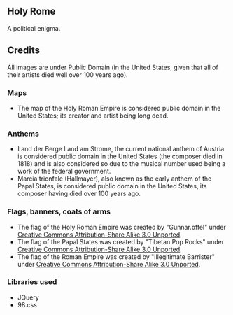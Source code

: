 ## Holy Rome
A political enigma.

## Credits
All images are under Public Domain (in the United States, given that all of their artists died well over 100 years ago).
### Maps
* The map of the Holy Roman Empire is considered public domain in the United States; its creator and artist being long dead.

### Anthems
* Land der Berge Land am Strome, the current national anthem of Austria is considered public domain in the United States (the composer died in 1818) and is also considered so due to the musical number used being a work of the federal government.
* Marcia trionfale (Hallmayer), also known as the early anthem of the Papal States, is considered public domain in the United States, its composer having died over 100 years ago.

### Flags, banners, coats of arms
* The flag of the Holy Roman Empire was created by "Gunnar.offel" under <a href="https://creativecommons.org/licenses/by-sa/3.0/deed.en">Creative Commons Attribution-Share Alike 3.0 Unported</a>.
* The flag of the Papal States was created by "Tibetan Pop Rocks" under <a href="https://creativecommons.org/licenses/by-sa/3.0/deed.en">Creative Commons Attribution-Share Alike 3.0 Unported</a>.
* The flag of the Roman Empire was created by "Illegitimate Barrister" under <a href="https://creativecommons.org/licenses/by-sa/3.0/deed.en">Creative Commons Attribution-Share Alike 3.0 Unported</a>.

### Libraries used
* JQuery
* 98.css